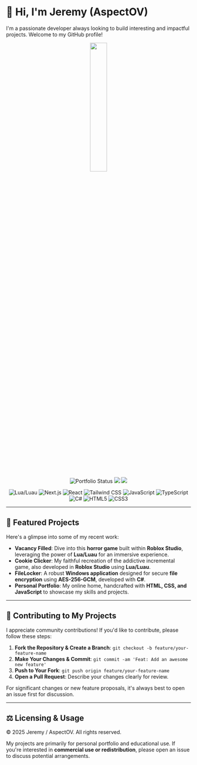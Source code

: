 # 👋 Hi, I'm Jeremy (AspectOV)

I'm a passionate developer always looking to build interesting and impactful projects. Welcome to my GitHub profile!

<p align="center">
  <img src="https://github-readme-stats.vercel.app/api/top-langs/?username=AspectOV&theme=github_dark&hide_border=false&include_all_commits=false&count_private=false&layout=compact" width=30%/>
</p>

<p align="center">
  <img src="https://img.shields.io/website?url=https%3A%2F%2Fjeremymhayes.com" alt="Portfolio Status"/>
  <img src="https://custom-icon-badges.demolab.com/badge/Visual%20Studio-5C2D91.svg?&logo=visualstudio&logoColor=white"/>
  <img src="https://img.shields.io/badge/Unity-%23000000.svg?logo=unity&logoColor=white"/>
</p>

<p align="center">
  <img src="https://img.shields.io/badge/-Lua/Luau-blue?style=flat-square&logo=lua&logoColor=white" alt="Lua/Luau"/>
  <img src="https://img.shields.io/badge/-Next.js-black?style=flat-square&logo=next.js&logoColor=white" alt="Next.js"/>
  <img src="https://img.shields.io/badge/-React-61DAFB?style=flat-square&logo=react&logoColor=black" alt="React"/>
  <img src="https://img.shields.io/badge/-TailwindCSS-06B6D4?style=flat-square&logo=tailwindcss&logoColor=white" alt="Tailwind CSS"/>
  <img src="https://img.shields.io/badge/-JavaScript-F7DF1E?style=flat-square&logo=javascript&logoColor=black" alt="JavaScript"/>
  <img src="https://img.shields.io/badge/-TypeScript-3178C6?style=flat-square&logo=typescript&logoColor=white" alt="TypeScript"/>
  <img src="https://img.shields.io/badge/-C%23-239120?style=flat-square&logo=c-sharp&logoColor=white" alt="C#"/>
  <img src="https://img.shields.io/badge/-HTML5-E34F26?style=flat-square&logo=html5&logoColor=white" alt="HTML5"/>
  <img src="https://img.shields.io/badge/-CSS3-1572B6?style=flat-square&logo=css3&logoColor=white" alt="CSS3"/>
</p>

---

## 🚀 Featured Projects

Here's a glimpse into some of my recent work:

* **Vacancy Filled**: Dive into this **horror game** built within **Roblox Studio**, leveraging the power of **Lua/Luau** for an immersive experience.
* **Cookie Clicker**: My faithful recreation of the addictive incremental game, also developed in **Roblox Studio** using **Lua/Luau**.
* **FileLocker**: A robust **Windows application** designed for secure **file encryption** using **AES-256-GCM**, developed with **C#**.
* **Personal Portfolio**: My online home, handcrafted with **HTML, CSS, and JavaScript** to showcase my skills and projects.

---

## 🤝 Contributing to My Projects

I appreciate community contributions! If you'd like to contribute, please follow these steps:

1.  **Fork the Repository & Create a Branch**:
    `git checkout -b feature/your-feature-name`
2.  **Make Your Changes & Commit**:
    `git commit -am 'Feat: Add an awesome new feature'`
3.  **Push to Your Fork**:
    `git push origin feature/your-feature-name`
4.  **Open a Pull Request**: Describe your changes clearly for review.

For significant changes or new feature proposals, it's always best to open an issue first for discussion.

---

## ⚖️ Licensing & Usage

© 2025 Jeremy / AspectOV. All rights reserved.

My projects are primarily for personal portfolio and educational use. If you're interested in **commercial use or redistribution**, please open an issue to discuss potential arrangements.
